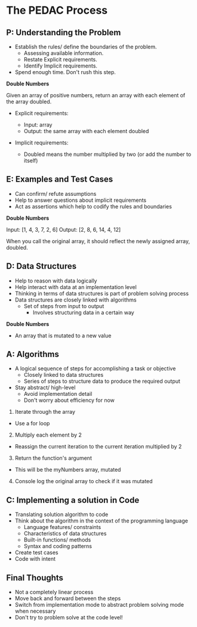# The PEDAC Process

## P: Understanding the Problem

- Establish the rules/ define the boundaries of the problem.
  - Assessing available information.
  - Restate Explicit requirements.
  - Identify Implicit requirements.
- Spend enough time. Don't rush this step.

**Double Numbers**

Given an array of positive numbers, return an array with each element of the array doubled. 
- Explicit requirements:
  - Input: array
  - Output: the same array with each element doubled

- Implicit requirements:
  - Doubled means the number multiplied by two (or add the number to itself)

## E: Examples and Test Cases

- Can confirm/ refute assumptions
- Help to answer questions about implicit requirements
- Act as assertions which help to codify the rules and boundaries

**Double Numbers**

Input: [1, 4, 3, 7, 2, 6]
Output: [2, 8, 6, 14, 4, 12]

When you call the original array, it should reflect the newly assigned array, doubled.

## D: Data Structures

- Help to reason with data logically
- Help interact with data at an implementation level
- Thinking in terms of data structures is part of problem solving process
- Data structures are closely linked with algorithms
  - Set of steps from input to output
    - Involves structuring data in a certain way

**Double Numbers**

- An array that is mutated to a new value

## A: Algorithms

- A logical sequence of steps for accomplishing a task or objective
  - Closely linked to data structures
  - Series of steps to structure data to produce the required output
- Stay abstract/ high-level
  - Avoid implementation detail
  - Don't worry about efficiency for now

1. Iterate through the array
  - Use a for loop
2. Multiply each element by 2
  - Reassign the current iteration to the current iteration multiplied by 2
3. Return the function's argument
  - This will be the myNumbers array, mutated
4. Console log the original array to check if it was mutated

## C: Implementing a solution in Code

- Translating solution algorithm to code
- Think about the algorithm in the context of the programming language 
  - Language features/ constraints
  - Characteristics of data structures
  - Built-in functions/ methods
  - Syntax and coding patterns
- Create test cases
- Code with intent

## Final Thoughts

- Not a completely linear process
- Move back and forward between the steps
- Switch from implementation mode to abstract problem solving mode when necessary
- Don't try to problem solve at the code level!